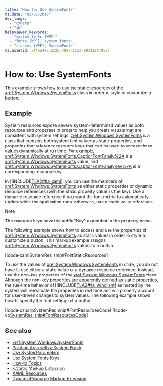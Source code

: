```yaml
---
title: "How to: Use SystemFonts"
ms.date: "03/30/2017"
dev_langs: 
  - "csharp"
  - "vb"
helpviewer_keywords: 
  - "system fonts [WPF]"
  - "fonts [WPF], system fonts"
  - "classes [WPF], SystemFonts"
ms.assetid: 3f46a4ec-2225-408a-8123-8838a8f7057a
---
```

# How to: Use SystemFonts
This example shows how to use the static resources of the <xref:System.Windows.SystemFonts> class in order to style or customize a button.  
  
## Example  
 System resources expose several system-determined values as both resources and properties in order to help you create visuals that are consistent with system settings. <xref:System.Windows.SystemFonts> is a class that contains both system font values as static properties, and properties that reference resource keys that can be used to access those values dynamically at run time. For example, <xref:System.Windows.SystemFonts.CaptionFontFamily%2A> is a <xref:System.Windows.SystemFonts> value, and <xref:System.Windows.SystemFonts.CaptionFontFamilyKey%2A> is a corresponding resource key.  
  
 In [!INCLUDE[TLA2#tla_xaml](../../../../includes/tla2sharptla-xaml-md.md)], you can use the members of <xref:System.Windows.SystemFonts> as either static properties or dynamic resource references (with the static property value as the key). Use a dynamic resource reference if you want the font metric to automatically update while the application runs; otherwise, use a static value reference.  
  
> [!NOTE]
> The resource keys have the suffix "Key" appended to the property name.  
  
 The following example shows how to access and use the properties of <xref:System.Windows.SystemFonts> as static values in order to style or customize a button. This markup example assigns <xref:System.Windows.SystemFonts> values to a button.  
  
 [!code-xaml[SystemRes_snip#FontStaticResources](~/samples/snippets/csharp/VS_Snippets_Wpf/SystemRes_snip/CSharp/Pane1.xaml#fontstaticresources)]  
  
 To use the values of <xref:System.Windows.SystemFonts> in code, you do not have to use either a static value or a dynamic resource reference. Instead, use the non-key properties of the <xref:System.Windows.SystemFonts> class. Although the non-key properties are apparently defined as static properties, the run-time behavior of [!INCLUDE[TLA2#tla_winclient](../../../../includes/tla2sharptla-winclient-md.md)] as hosted by the system will reevaluate the properties in real time and will properly account for user-driven changes to system values. The following example shows how to specify the font settings of a button.  
  
 [!code-csharp[SystemRes_snip#FontResourcesCode](~/samples/snippets/csharp/VS_Snippets_Wpf/SystemRes_snip/CSharp/Pane1.xaml.cs#fontresourcescode)]
 [!code-vb[SystemRes_snip#FontResourcesCode](~/samples/snippets/visualbasic/VS_Snippets_Wpf/SystemRes_snip/VisualBasic/Pane1.xaml.vb#fontresourcescode)]  
  
## See also

- <xref:System.Windows.SystemFonts>
- [Paint an Area with a System Brush](../graphics-multimedia/how-to-paint-an-area-with-a-system-brush.md)
- [Use SystemParameters](how-to-use-systemparameters.md)
- [Use System Fonts Keys](how-to-use-system-fonts-keys.md)
- [How-to Topics](resources-how-to-topics.md)
- [x:Static Markup Extension](../../../desktop-wpf/xaml-services/x-static-markup-extension.md)
- [XAML Resources](../../../desktop-wpf/fundamentals/xaml-resources-define.md)
- [DynamicResource Markup Extension](dynamicresource-markup-extension.md)
